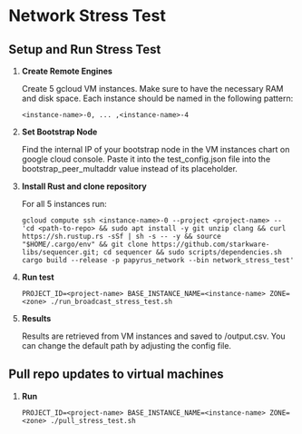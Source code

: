 # Network Stress Test

## Setup and Run Stress Test

1. **Create Remote Engines**

    Create 5 gcloud VM instances. Make sure to have the necessary RAM and disk space. Each instance should be named in the following pattern:

    ```
    <instance-name>-0, ... ,<instance-name>-4
    ```

2. **Set Bootstrap Node**

    Find the internal IP of your bootstrap node in the VM instances chart on google cloud console. Paste it into the test_config.json file into the bootstrap_peer_multaddr value instead of its placeholder.

3. **Install Rust and clone repository**

    For all 5 instances run:

    ```
    gcloud compute ssh <instance-name>-0 --project <project-name> -- 'cd <path-to-repo> && sudo apt install -y git unzip clang && curl https://sh.rustup.rs -sSf | sh -s -- -y && source "$HOME/.cargo/env" && git clone https://github.com/starkware-libs/sequencer.git; cd sequencer && sudo scripts/dependencies.sh cargo build --release -p papyrus_network --bin network_stress_test'
    ```

4. **Run test**

    ```
    PROJECT_ID=<project-name> BASE_INSTANCE_NAME=<instance-name> ZONE=<zone> ./run_broadcast_stress_test.sh
    ```

5. **Results**

    Results are retrieved from VM instances and saved to /output.csv. You can change the default path by adjusting the config file.

## Pull repo updates to virtual machines

1. **Run**

    ```
    PROJECT_ID=<project-name> BASE_INSTANCE_NAME=<instance-name> ZONE=<zone> ./pull_stress_test.sh
    ```
